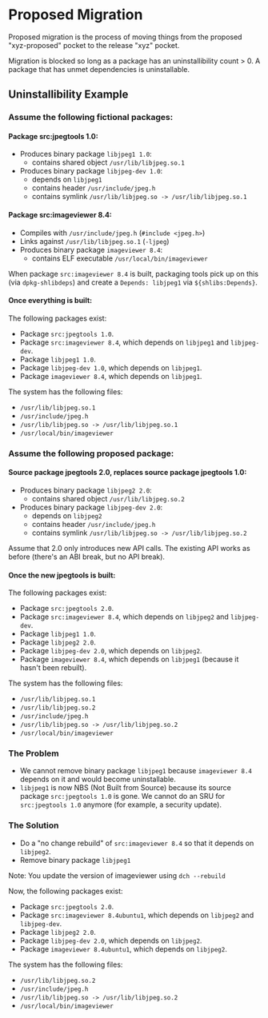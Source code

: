 Proposed Migration
==================

Proposed migration is the process of moving things from the proposed "xyz-proposed" pocket to the release "xyz" pocket.

Migration is blocked so long as a package has an uninstallibility count > 0. A package that has unmet dependencies is uninstallable.


Uninstallibility Example
------------------------

### Assume the following fictional packages:

#### Package src:jpegtools 1.0:

 * Produces binary package `libjpeg1 1.0`:
   - contains shared object `/usr/lib/libjpeg.so.1`
 * Produces binary package `libjpeg-dev 1.0`:
   - depends on `libjpeg1`
   - contains header `/usr/include/jpeg.h`
   - contains symlink `/usr/lib/libjpeg.so -> /usr/lib/libjpeg.so.1`

#### Package src:imageviewer 8.4:

 * Compiles with `/usr/include/jpeg.h` (`#include <jpeg.h>`)
 * Links against `/usr/lib/libjpeg.so.1` (`-ljpeg`)
 * Produces binary package `imageviewer 8.4`:
   - contains ELF executable `/usr/local/bin/imageviewer`

When package `src:imageviewer 8.4` is built, packaging tools pick up on this (via `dpkg-shlibdeps`) and create a `Depends: libjpeg1` via `${shlibs:Depends}`.

#### Once everything is built:

The following packages exist:

 * Package `src:jpegtools 1.0`.
 * Package `src:imageviewer 8.4`, which depends on `libjpeg1` and `libjpeg-dev`.
 * Package `libjpeg1 1.0`.
 * Package `libjpeg-dev 1.0`, which depends on `libjpeg1`.
 * Package `imageviewer 8.4`, which depends on `libjpeg1`.

The system has the following files:

 * `/usr/lib/libjpeg.so.1`
 * `/usr/include/jpeg.h`
 * `/usr/lib/libjpeg.so -> /usr/lib/libjpeg.so.1`
 * `/usr/local/bin/imageviewer`


### Assume the following proposed package:

#### Source package jpegtools 2.0, replaces source package jpegtools 1.0:

 * Produces binary package	`libjpeg2 2.0`:
   - contains shared object `/usr/lib/libjpeg.so.2`
 * Produces binary package `libjpeg-dev 2.0`:
   - depends on `libjpeg2`
   - contains header `/usr/include/jpeg.h`
   - contains symlink `/usr/lib/libjpeg.so -> /usr/lib/libjpeg.so.2`

Assume that 2.0 only introduces new API calls. The existing API works as before (there's an ABI break, but no API break).

#### Once the new jpegtools is built:

The following packages exist:

 * Package `src:jpegtools 2.0`.
 * Package `src:imageviewer 8.4`, which depends on `libjpeg2` and `libjpeg-dev`.
 * Package `libjpeg1 1.0`.
 * Package `libjpeg2 2.0`.
 * Package `libjpeg-dev 2.0`, which depends on `libjpeg2`.
 * Package `imageviewer 8.4`, which depends on `libjpeg1` (because it hasn't been rebuilt).

The system has the following files:

 * `/usr/lib/libjpeg.so.1`
 * `/usr/lib/libjpeg.so.2`
 * `/usr/include/jpeg.h`
 * `/usr/lib/libjpeg.so -> /usr/lib/libjpeg.so.2`
 * `/usr/local/bin/imageviewer`


### The Problem

 * We cannot remove binary package `libjpeg1` because `imageviewer 8.4` depends on it and would become uninstallable.
 * `libjpeg1` is now NBS (Not Built from Source) because its source package `src:jpegtools 1.0` is gone. We cannot do an SRU for `src:jpegtools 1.0` anymore (for example, a security update).


### The Solution

 * Do a "no change rebuild" of `src:imageviewer 8.4` so that it depends on `libjpeg2`.
 * Remove binary package `libjpeg1`

Note: You update the version of imageviewer using `dch --rebuild`

Now, the following packages exist:

 * Package `src:jpegtools 2.0`.
 * Package `src:imageviewer 8.4ubuntu1`, which depends on `libjpeg2` and `libjpeg-dev`.
 * Package `libjpeg2 2.0`.
 * Package `libjpeg-dev 2.0`, which depends on `libjpeg2`.
 * Package `imageviewer 8.4ubuntu1`, which depends on `libjpeg2`.

The system has the following files:

 * `/usr/lib/libjpeg.so.2`
 * `/usr/include/jpeg.h`
 * `/usr/lib/libjpeg.so -> /usr/lib/libjpeg.so.2`
 * `/usr/local/bin/imageviewer`

